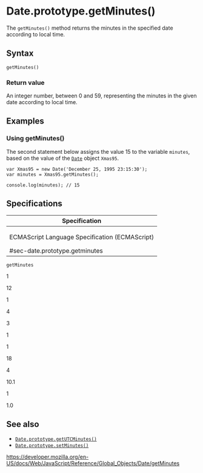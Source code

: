 Date.prototype.getMinutes()
===========================

The `getMinutes()` method returns the minutes in the specified date according to local time.

Syntax
------

    getMinutes()

### Return value

An integer number, between 0 and 59, representing the minutes in the given date according to local time.

Examples
--------

### Using getMinutes()

The second statement below assigns the value 15 to the variable `minutes`, based on the value of the [`Date`](../date) object `Xmas95`.

    var Xmas95 = new Date('December 25, 1995 23:15:30');
    var minutes = Xmas95.getMinutes();

    console.log(minutes); // 15

Specifications
--------------

<table><colgroup><col style="width: 100%" /></colgroup><thead><tr class="header"><th>Specification</th></tr></thead><tbody><tr class="odd"><td><p>ECMAScript Language Specification (ECMAScript)<br />
</p><span class="small">#sec-date.prototype.getminutes</span></td></tr></tbody></table>

`getMinutes`

1

12

1

4

3

1

1

18

4

10.1

1

1.0

See also
--------

-   [`Date.prototype.getUTCMinutes()`](getutcminutes)
-   [`Date.prototype.setMinutes()`](setminutes)

<a href="https://developer.mozilla.org/en-US/docs/Web/JavaScript/Reference/Global_Objects/Date/getMinutes" class="_attribution-link">https://developer.mozilla.org/en-US/docs/Web/JavaScript/Reference/Global_Objects/Date/getMinutes</a>
